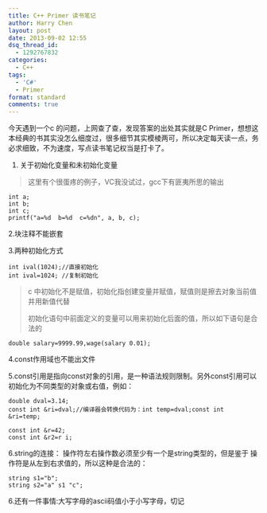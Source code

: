 ```yaml
---
title: C++ Primer 读书笔记
author: Harry Chen
layout: post
date: 2013-09-02 12:55
dsq_thread_id:
  - 1292767832
categories:
  - C++
tags:
  - 'C#'
  - Primer
format: standard
comments: true
---
```


  今天遇到一个c 的问题，上网查了查，发现答案的出处其实就是C Primer，想想这本经典的书其实没怎么细度过，很多细节其实模棱两可，所以决定每天读一点，务必求细致，不为速度，写点读书笔记权当是打卡了。

  1. 关于初始化变量和未初始化变量

> 这里有个很蛋疼的例子，VC我没试过，gcc下有匪夷所思的输出

    int a;
    int b;
    int c;
    printf("a=%d  b=%d  c=%dn", a, b, c);

2.块注释不能嵌套

3.两种初始化方式


    int ival(1024);//直接初始化
    int ival=1024; //复制初始化

> c 中初始化不是赋值，初始化指创建变量并赋值，赋值则是擦去对象当前值并用新值代替
>
> 初始化语句中前面定义的变量可以用来初始化后面的值，所以如下语句是合法的


    double salary=9999.99,wage(salary 0.01);

4.const作用域也不能出文件

5.const引用是指向const对象的引用，是一种语法规则限制。另外const引用可以初始化为不同类型的对象或右值，例如：


    double dval=3.14;
    const int &ri=dval;//编译器会转换代码为：int temp=dval;const int &ri=temp;

    const int &r=42;
    const int &r2=r i;

6.string的连接： 操作符左右操作数必须至少有一个是string类型的，但是鉴于 操作符是从左到右求值的，所以这种是合法的：


    string s1="b";
    string s2="a" s1 "c";

6.还有一件事情:大写字母的ascii码值小于小写字母，切记
